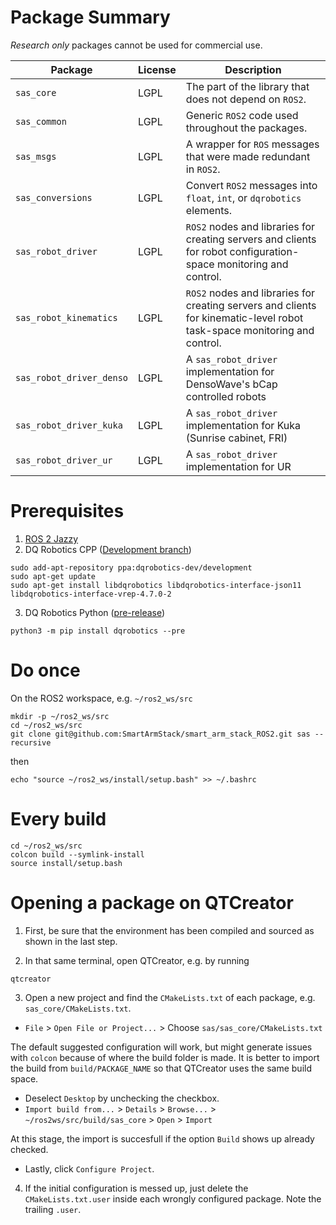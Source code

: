 # Package Summary

*Research only* packages cannot be used for commercial use.

| Package                                    | License       | Description                                                                                                                   |
|--------------------------------------------|---------------|-------------------------------------------------------------------------------------------------------------------------------|
| `sas_core`                                 | LGPL          | The part of the library that does not depend on `ROS2`.                                                                       |
| `sas_common`                               | LGPL          | Generic `ROS2` code used throughout the packages.                                                                             |
| `sas_msgs`                                 | LGPL          | A wrapper for `ROS` messages that were made redundant in `ROS2`.                                                              |
| `sas_conversions`                          | LGPL          | Convert `ROS2` messages into `float`, `int`, or `dqrobotics` elements.                                                        |
| `sas_robot_driver`                         | LGPL          | `ROS2` nodes and libraries for creating servers and clients for robot configuration-space monitoring and control.             |
| `sas_robot_kinematics`                     | LGPL          | `ROS2` nodes and libraries for creating servers and clients for kinematic-level robot task-space monitoring and control.      |
| `sas_robot_driver_denso`                   | LGPL          | A `sas_robot_driver` implementation for DensoWave's bCap controlled robots                                                    |
| `sas_robot_driver_kuka`                   | LGPL          | A `sas_robot_driver` implementation for Kuka (Sunrise cabinet, FRI)                                                    |
| `sas_robot_driver_ur`                   | LGPL          | A `sas_robot_driver` implementation for UR                                                     |


# Prerequisites
1. [ROS 2 Jazzy](https://docs.ros.org/en/jazzy/Installation/Alternatives/Ubuntu-Development-Setup.html)
2. DQ Robotics CPP ([Development branch](https://dqroboticsgithubio.readthedocs.io/en/latest/installation/cpp.html#development-ppa))
```commandline
sudo add-apt-repository ppa:dqrobotics-dev/development
sudo apt-get update
sudo apt-get install libdqrobotics libdqrobotics-interface-json11 libdqrobotics-interface-vrep-4.7.0-2
```
3. DQ Robotics Python ([pre-release](https://dqroboticsgithubio.readthedocs.io/en/latest/installation/python.html#installation-development))
```commandline
python3 -m pip install dqrobotics --pre
```

# Do once

On the ROS2 workspace, e.g. `~/ros2_ws/src`

```commandline
mkdir -p ~/ros2_ws/src
cd ~/ros2_ws/src
git clone git@github.com:SmartArmStack/smart_arm_stack_ROS2.git sas --recursive
```

then

```commandline
echo "source ~/ros2_ws/install/setup.bash" >> ~/.bashrc
```

# Every build

```commandline
cd ~/ros2_ws/src
colcon build --symlink-install
source install/setup.bash
```

# Opening a package on QTCreator

1. First, be sure that the environment has been compiled and sourced as shown in the last step.

2. In that same terminal, open QTCreator, e.g. by running
```commandline
qtcreator
```

3. Open a new project and find the `CMakeLists.txt` of each package, e.g. `sas_core/CMakeLists.txt`.
- `File` > `Open File or Project...` > Choose `sas/sas_core/CMakeLists.txt`

The default suggested configuration will work, but might generate issues with `colcon` because of where the build folder is made. It is better to import the build from `build/PACKAGE_NAME` so that QTCreator uses the same build space.
- Deselect `Desktop` by unchecking the checkbox.
- `Import build from...` > `Details` > `Browse...` > `~/ros2ws/src/build/sas_core` > `Open` > `Import` 

At this stage, the import is succesfull if the option `Build` shows up already checked.

- Lastly, click `Configure Project`.

4. If the initial configuration is messed up, just delete the `CMakeLists.txt.user` inside each wrongly configured package. Note the trailing `.user`.


